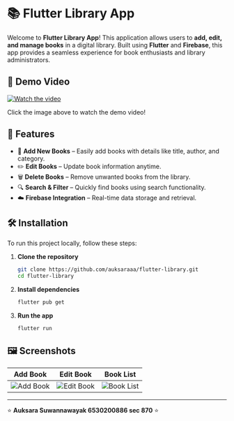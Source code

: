 # 📚 Flutter Library App

Welcome to **Flutter Library App**! This application allows users to **add, edit, and manage books** in a digital library. Built using **Flutter** and **Firebase**, this app provides a seamless experience for book enthusiasts and library administrators.

## 🎥 Demo Video
[![Watch the video](https://img.youtube.com/vi/uMKWj3LfWvE/0.jpg)](https://youtube.com/shorts/uMKWj3LfWvE)



Click the image above to watch the demo video!

## 🚀 Features
- 📖 **Add New Books** – Easily add books with details like title, author, and category.
- ✏️ **Edit Books** – Update book information anytime.
- 🗑️ **Delete Books** – Remove unwanted books from the library.
- 🔍 **Search & Filter** – Quickly find books using search functionality.
- ☁️ **Firebase Integration** – Real-time data storage and retrieval.

## 🛠️ Installation
To run this project locally, follow these steps:

1. **Clone the repository**
   ```sh
   git clone https://github.com/auksaraaa/flutter-library.git
   cd flutter-library
   ```

2. **Install dependencies**
   ```sh
   flutter pub get
   ```

3. **Run the app**
   ```sh
   flutter run
   ```

## 🖼 Screenshots
| Add Book | Edit Book | Book List |
|----------|----------|-----------|
| ![Add Book](screenshots/add_book.png) | ![Edit Book](screenshots/edit_book.png) | ![Book List](screenshots/book_list.png) |



---
⭐ **Auksara Suwannawayak 6530200886 sec 870** ⭐

